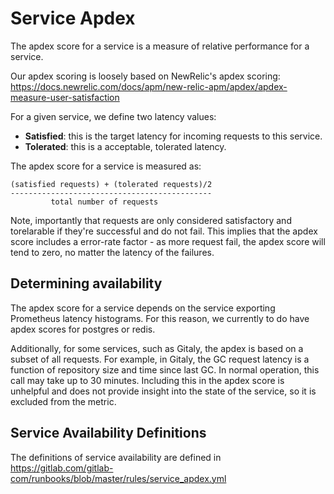 # Service Apdex

The apdex score for a service is a measure of relative performance for a service.

Our apdex scoring is loosely based on NewRelic's apdex scoring: https://docs.newrelic.com/docs/apm/new-relic-apm/apdex/apdex-measure-user-satisfaction

For a given service, we define two latency values:

* **Satisfied**: this is the target latency for incoming requests to this service.
* **Tolerated**: this is a acceptable, tolerated latency.

The apdex score for a service is measured as:

```
(satisfied requests) + (tolerated requests)/2
---------------------------------------------
         total number of requests
```

Note, importantly that requests are only considered satisfactory and torelarable if they're successful and do not fail.
This implies that the apdex score includes a error-rate factor - as more request fail, the apdex score will tend to zero,
no matter the latency of the failures.

## Determining availability

The apdex score for a service depends on the service exporting Prometheus latency histograms. For this reason, we currently to do have
apdex scores for postgres or redis.

Additionally, for some services, such as Gitaly, the apdex is based on a subset of all requests. For example, in Gitaly, the GC
request latency is a function of repository size and time since last GC. In normal operation, this call may take up to 30 minutes.
Including this in the apdex score is unhelpful and does not provide insight into the state of the service, so it is excluded from
the metric.

## Service Availability Definitions

The definitions of service availability are defined in https://gitlab.com/gitlab-com/runbooks/blob/master/rules/service_apdex.yml
